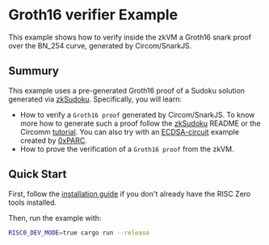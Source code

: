 # Groth16 verifier Example

This example shows how to verify inside the zkVM a Groth16 snark proof over the BN_254 curve,
generated by Circom/SnarkJS.

## Summury
This example uses a pre-generated Groth16 proof of a Sudoku solution generated via [zkSudoku].
Specifically, you will learn:
- How to verify a `Groth16 proof` generated by Circom/SnarkJS. To know more how to generate such a proof follow the [zkSudoku] README or the Circomm [tutorial]. You can also try with an [ECDSA-circuit] example created by [0xPARC].
- How to prove the verification of a `Groth16 proof` from the zkVM.

[installation guide]: https://dev.risczero.com/api/zkvm/quickstart
[tutorial]: (https://docs.circom.io/getting-started/proving-circuits/)
[ECDSA-circuit]: (https://github.com/0xPARC/circom-ecdsa)
[0xPARC]: https://github.com/0xPARC
[zkSudoku]: https://github.com/vplasencia/zkSudoku

## Quick Start

First, follow the [installation guide] if you don't already have the RISC Zero tools installed.

Then, run the example with:
```bash
RISC0_DEV_MODE=true cargo run --release
```
